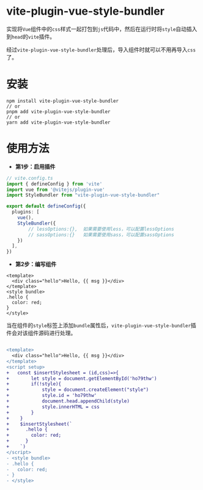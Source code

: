 # vite-plugin-vue-style-bundler

实现将`Vue`组件中的`css`样式一起打包到`js`代码中，然后在运行时将`style`自动插入到`head`的`vite`插件。

经过`vite-plugin-vue-style-bundler`处理后，导入组件时就可以不用再导入`css`了。


# 安装

```shell
npm install vite-plugin-vue-style-bundler
// or
pnpm add vite-plugin-vue-style-bundler
// or 
yarn add vite-plugin-vue-style-bundler
```

# 使用方法

- **第1步：启用插件**

```ts
// vite.config.ts
import { defineConfig } from 'vite'
import vue from '@vitejs/plugin-vue' 
import StyleBundler from "vite-plugin-vue-style-bundler"

export default defineConfig({
  plugins: [    
    vue(),
    StyleBundler({    
        // lessOptions:{},  如果需要使用less，可以配置lessOptions
        // sassOptions:{}   如果需要使用sass，可以配置sassOptions
    }) 
  ],
})


```
- **第2步：编写组件**

```vue
<template>
  <div class="hello">Hello, {{ msg }}</div>
</template>
<style bundle>
.hello {
  color: red;
}
</style>
```

当在组件的`style`标签上添加`bundle`属性后，`vite-plugin-vue-style-bundler`插件会对该组件源码进行处理。

```diff

<template>
  <div class="hello">Hello, {{ msg }}</div>
</template>
<script setup>
+   const $insertStylesheet = (id,css)=>{
+        let style = document.getElementById('ho79thw')
+        if(!style){
+            style = document.createElement("style")
+            style.id = 'ho79thw'
+            document.head.appendChild(style)            
+            style.innerHTML = css
+        }
+    }
+    $insertStylesheet(`
+      .hello {
+        color: red;
+      }
+    `)
</script>
- <style bundle>
- .hello {
-   color: red;
- }
- </style>
```





